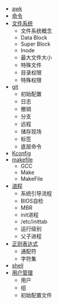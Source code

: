 * [awk](awk.md)
* [命令](command.md)
* [文件系统](filesystem.md)
    - 文件系统概念
    - Data Block
    - Super Block
    - Inode
    - 最大文件大小
    - 特殊文件
    - 目录权限
    - 特殊权限
* [git](git.md)
    - 初始配置
    - 日志
    - 撤销
    - 分支
    - 远程
    - 储存现场
    - 标签
    - 底层命令
* [Kconfig](kconfig.md)
* [makefile](makefile.md)
    - GCC
    - Make
    - MakeFile
* [进程](process.md)
    - 系统引导流程
    - BIOS自检
    - MBR
    - init进程
    - /etc/inittab
    - 运行级别
    - 父子进程
* [正则表达式](regex.md)
    - 通配符
    - 字符集
* [shell](shell.md)
* [用户管理](user.md)
    - 用户
    - 组
    - 初始配置文件
